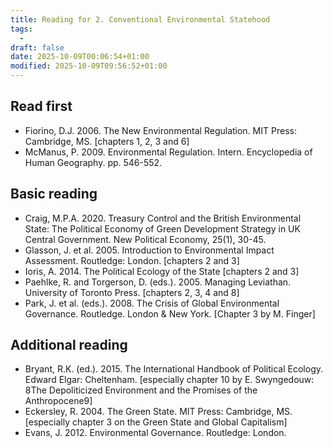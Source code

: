 ```yaml
---
title: Reading for 2. Conventional Environmental Statehood
tags:
  - 
draft: false
date: 2025-10-09T00:06:54+01:00
modified: 2025-10-09T09:56:52+01:00
---
```

## Read first
- Fiorino, D.J. 2006. The New Environmental Regulation. MIT Press: Cambridge, MS. [chapters 1, 2, 3 and 6] 
- McManus, P. 2009. Environmental Regulation. Intern. Encyclopedia of Human Geography. pp. 546-552.
## Basic reading
- Craig, M.P.A. 2020. Treasury Control and the British Environmental State: The Political Economy of Green  Development Strategy in UK Central Government. New Political Economy, 25(1), 30-45.
- Glasson, J. et al. 2005. Introduction to Environmental Impact Assessment. Routledge: London. [chapters 2  and 3]
- Ioris, A. 2014. The Political Ecology of the State [chapters 2 and 3]
- Paehlke, R. and Torgerson, D. (eds.). 2005. Managing Leviathan. University of Toronto Press. [chapters 2,  3, 4 and 8]
- Park, J. et al. (eds.). 2008. The Crisis of Global Environmental Governance. Routledge. London & New York.  [Chapter 3 by M. Finger]
## Additional reading
- Bryant, R.K. (ed.). 2015. The International Handbook of Political Ecology. Edward Elgar: Cheltenham.  [especially chapter 10 by E. Swyngedouw: 8The Depoliticized Environment and the Promises of the  Anthropocene9] 
- Eckersley, R. 2004. The Green State. MIT Press: Cambridge, MS. [especially chapter 3 on the Green State  and Global Capitalism]
- Evans, J. 2012. Environmental Governance. Routledge: London.